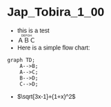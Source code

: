 <style>
    .h1 {
        font-family: sans-serif, serif;
    }
    body {
        font-family: sans-serif, serif;
    }
    .katex {
        font-family: sans-serif, serif, default;
    }
</style>
# Jap_Tobira_1_00
- this is a test
- <ruby>ＡＢＣ<rp>((</rp><rt>DEFGH</rt><rp>))</rp></ruby>
- Here is a simple flow chart:

```mermaid
graph TD;
    A-->B;
    A-->C;
    B-->D;
    C-->D;
```

- $\sqrt{3x-1}+(1+x)^2$
